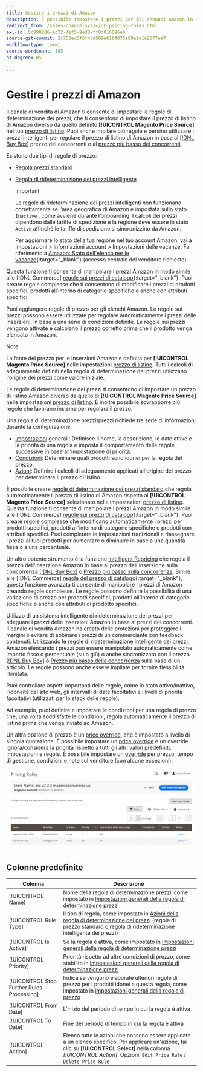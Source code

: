 ```yaml
---
title: Gestire i prezzi di Amazon
description: È possibile impostare i prezzi per gli annunci Amazon in modo che differiscano dall'archivio COmmerce utilizzando le regole di prezzo.
redirect_from: /sales-channels/asc/ob-pricing-rules.html: 
exl-id: 5c990206-ac72-4ef5-9ed0-ff8d816096eb
source-git-commit: 2c753ec5f6f4cd509e61b4875e09e9a1a2577ee7
workflow-type: tm+mt
source-wordcount: 865
ht-degree: 0%

---
```


# Gestire i prezzi di Amazon

Il canale di vendita di Amazon ti consente di impostare le regole di determinazione dei prezzi, che ti consentono di impostare il prezzo di listino di Amazon diverso da quello definito **[!UICONTROL Magento Price Source]** nel tuo [prezzo di listino](./listing-price.md). Puoi anche impilare più regole e persino utilizzare i prezzi intelligenti per regolare il prezzo di listino di Amazon in base al [[!DNL Buy Box]](./buy-box-competitor-pricing.md) prezzo dei concorrenti o al [prezzo più basso dei concorrenti](./lowest-competitor-pricing.md).

Esistono due tipi di regole di prezzo:

- [Regola prezzi standard](./standard-price-rules.md)
- [Regola di rideterminazione dei prezzi intelligente](./intelligent-repricing-rules.md)

   >[!IMPORTANT]
   >
   >Le regole di rideterminazione dei prezzi intelligenti non funzionano correttamente se l’area geografica di Amazon è impostata sullo stato `Inactive` , come avviene durante l’onboarding. I calcoli dei prezzi dipendono dalle tariffe di spedizione e la regione deve essere in stato `Active` affinché le tariffe di spedizione si sincronizzino da Amazon.
   >
   >Per aggiornare lo stato della tua regione nel tuo account Amazon, vai a Impostazioni > Informazioni account > Impostazioni delle vacanze. Fai riferimento a [Amazon: Stato dell&#39;elenco per le vacanze](https://sellercentral.amazon.com/gp/help/help.html?itemID=200135620){:target=&quot;_blank&quot;} (accesso centrale del venditore richiesto).

Questa funzione ti consente di manipolare i prezzi Amazon in modo simile alle [!DNL Commerce] [regole sui prezzi di catalogo](https://docs.magento.com/user-guide/catalog/pricing.html){:target=&quot;_blank&quot;}. Puoi creare regole complesse che ti consentono di modificare i prezzi di prodotti specifici, prodotti all’interno di categorie specifiche o anche con attributi specifici.

Puoi aggiungere regole di prezzo per gli elenchi Amazon. Le regole sui prezzi possono essere utilizzate per regolare automaticamente i prezzi delle inserzioni, in base a una serie di condizioni definite. Le regole sui prezzi vengono attivate e calcolano il prezzo corretto prima che il prodotto venga elencato in Amazon.

>[!NOTE]
>
>La fonte del prezzo per le inserzioni Amazon è definita per **[!UICONTROL Magento Price Source]** nelle impostazioni [prezzo di listino](./listing-price.md). Tutti i calcoli di adeguamento definiti nella regola di determinazione dei prezzi utilizzano l&#39;origine dei prezzi come valore iniziale.

Le regole di determinazione dei prezzi ti consentono di impostare un prezzo di listino Amazon diverso da quello di **[!UICONTROL Magento Price Source]** nelle impostazioni [prezzo di listino](./listing-price.md). È inoltre possibile sovrapporre più regole che lavorano insieme per regolare il prezzo.

Una regola di determinazione prezzi/prezzi richiede tre serie di informazioni durante la configurazione:

- [Impostazioni](./pricing-rule-general-settings.md) generali: Definisce il nome, la descrizione, le date attive e la priorità di una regola e imposta il comportamento delle regole successive in base all&#39;impostazione di priorità.
- [Condizioni](./pricing-rule-conditions.md): Determinare quali prodotti sono idonei per la regola del prezzo.
- [Azioni](./pricing-rule-actions.md): Definire i calcoli di adeguamento applicati all&#39;origine del prezzo per determinare il prezzo di listino.

È possibile creare [regole di determinazione dei prezzi standard](./standard-price-rules.md) che regola automaticamente il prezzo di listino di Amazon rispetto al **[!UICONTROL Magento Price Source]** selezionato nelle impostazioni [prezzo di listino](./listing-price.md). Questa funzione ti consente di manipolare i prezzi Amazon in modo simile alle [!DNL Commerce] [regole sui prezzi di catalogo](https://docs.magento.com/user-guide/marketing/price-rules-catalog.html){:target=&quot;_blank&quot;}. Puoi creare regole complesse che modificano automaticamente i prezzi per prodotti specifici, prodotti all’interno di categorie specifiche o prodotti con attributi specifici. Puoi completare le impostazioni tradizionali e riassegnare i prezzi ai tuoi prodotti per aumentare o diminuire in base a una quantità fissa o a una percentuale.

Un altro potente strumento è la funzione [Intelligent Repricing](./intelligent-repricing-rules.md) che regola il prezzo dell&#39;inserzione Amazon in base al prezzo dell&#39;inserzione sulla concorrenza [[!DNL Buy Box]](./buy-box-competitor-pricing.md) o [Prezzo più basso sulla concorrenza](./lowest-competitor-pricing.md). Simile alle [!DNL Commerce] [regole del prezzo di catalogo](https://docs.magento.com/user-guide/marketing/price-rules-catalog.html){:target=&quot;_blank&quot;}, questa funzione avanzata ti consente di manipolare i prezzi di Amazon creando regole complesse. Le regole possono definire la possibilità di una variazione di prezzo per prodotti specifici, prodotti all&#39;interno di categorie specifiche o anche con attributi di prodotto specifici.

Utilizzo di un sistema intelligente di rideterminazione dei prezzi per adeguare i prezzi delle inserzioni Amazon in base ai prezzi dei concorrenti. Il canale di vendita Amazon ha creato delle protezioni per proteggere i margini o evitare di abbinare i prezzi di un commerciante con feedback contenuti. Utilizzando le [regole di rideterminazione intelligente dei prezzi](./intelligent-repricing-rules.md), Amazon elencando i prezzi può essere manipolato automaticamente come importo fisso o percentuale (su o giù) o anche sincronizzato con il prezzo [[!DNL Buy Box]](./buy-box-competitor-pricing.md) o [Prezzo più basso della concorrenza](./lowest-competitor-pricing.md) sulla base di un articolo. Le regole possono anche essere impilate per fornire flessibilità illimitata.

Puoi controllare aspetti importanti delle regole, come lo stato attivo/inattivo, l’idoneità del sito web, gli intervalli di date facoltativi e i livelli di priorità facoltativi (utilizzati per lo stack delle regole).

Ad esempio, puoi definire e impostare le condizioni per una regola di prezzo che, una volta soddisfatte le condizioni, regola automaticamente il prezzo di listino prima che venga inviato ad Amazon.

Un&#39;altra opzione di prezzo è un [price override](./overrides.md), che è impostato a livello di singola quotazione. È possibile impostare un [price override](./overrides.md) e un override ignora/considera la priorità rispetto a tutti gli altri valori predefiniti, impostazioni e regole. È possibile impostare un [override](./overrides.md) per prezzo, tempo di gestione, condizioni e note sul venditore (con alcune eccezioni).

![Regole di determinazione prezzi](assets/amazon-pricing-rules.png)

## Colonne predefinite

| Colonna | Descrizione |
|---|---|
| [!UICONTROL Name] | Nome della regola di determinazione prezzi, come impostato in [Impostazioni generali della regola di determinazione prezzi](./pricing-rule-general-settings.md) |
| [!UICONTROL Rule Type] | Il tipo di regola, come impostato in [Azioni della regola di determinazione dei prezzi](./pricing-rule-actions.md) (regola di prezzo standard o regola di rideterminazione intelligente dei prezzi) |
| [!UICONTROL Is Active] | Se la regola è attiva, come impostato in [Impostazioni generali della regola di determinazione prezzi](./pricing-rule-general-settings.md) |
| [!UICONTROL Priority] | Priorità rispetto ad altre condizioni di prezzo, come stabilito in [Impostazioni generali della regola di determinazione prezzi](./pricing-rule-general-settings.md) |
| [!UICONTROL Stop Further Rules Processing] | Indica se vengono elaborate ulteriori regole di prezzo per i prodotti idonei a questa regola, come impostato in [impostazioni generali della regola di prezzo](./pricing-rule-general-settings.md) |
| [!UICONTROL From Date] | L&#39;inizio del periodo di tempo in cui la regola è attiva |
| [!UICONTROL To Date] | Fine del periodo di tempo in cui la regola è attiva |
| [!UICONTROL Action] | Elenca tutte le azioni che possono essere applicate a un elenco specifico. Per applicare un&#39;azione, fai clic su **[!UICONTROL Select]** nella colonna _[!UICONTROL Action]_. Opzioni: `Edit Price Rule` / `Delete Price Rule` |

